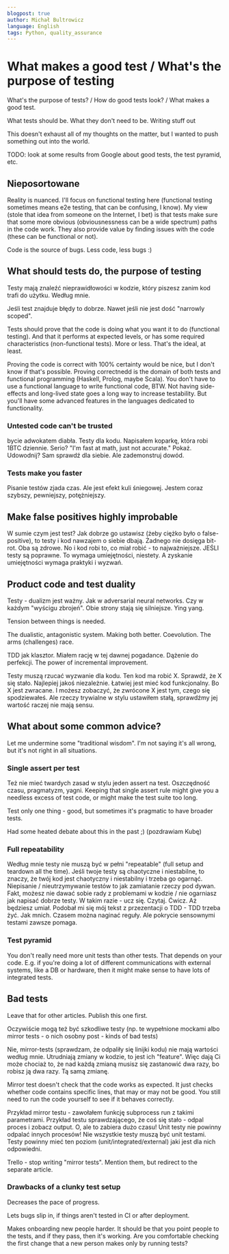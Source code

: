 ```yaml
---
blogpost: true
author: Michał Bultrowicz
language: English
tags: Python, quality_assurance
---
```


What makes a good test / What's the purpose of testing
======================================================

What's the purpose of tests? / How do good tests look? / What makes a good test.

What tests should be. What they don't need to be.
Writing stuff out

This doesn't exhaust all of my thoughts on the matter, but I wanted to push something out into the world.

TODO: look at some results from Google about good tests, the test pyramid, etc.

## Nieposortowane

Reality is nuanced.
I'll focus on functional testing here (functional testing sometimes means e2e testing, that can be confusing, I know).
My view (stole that idea from someone on the Internet, I bet) is that tests make sure that some more
obvious (obviousnessness can be a wide spectrum) paths in the code work.
They also provide value by finding issues with the code (these can be functional or not).

Code is the source of bugs. Less code, less bugs :)


## What should tests do, the purpose of testing

Testy mają znaleźć nieprawidłowości w kodzie, który piszesz zanim kod trafi do użytku. Według mnie.

Jeśli test znajduje błędy to dobrze. Nawet jeśli nie jest dość "narrowly scoped".

Tests should prove that the code is doing what you want it to do (functional testing). And that it performs at expected levels, or has some required characteristics (non-functional tests). More or less. That's the ideal, at least.

Proving the code is correct with 100% certainty would be nice, but I don't know if that's possible. Proving correctnedd is the domain of both tests and functional programming (Haskell, Prolog, maybe Scala). You don't have to use a functional language to write functional code, BTW. Not having side-effects and long-lived state goes a long way to increase testability. But you'll have some advanced features in the languages dedicated to functionality.

### Untested code can't be trusted

bycie adwokatem diabła. Testy dla kodu. Napisałem koparkę, która robi 1BTC dziennie. Serio? "I'm fast at math, just not accurate." Pokaż. Udowodnij? Sam sprawdź dla siebie. Ale zademonstruj dowód.

### Tests make you faster

Pisanie testów zjada czas. Ale jest efekt kuli śniegowej. Jestem coraz szybszy, pewniejszy, potężniejszy.



## Make false positives highly improbable

W sumie czym jest test? Jak dobrze go ustawisz (żeby ciężko było o false-positive), to testy i kod nawzajem o siebie dbają. Żadnego nie dosięga bit-rot. Oba są zdrowe. No i kod robi to, co miał robić - to najważniejsze. JEŚLI testy są poprawne. To wymaga umiejętności, niestety. A zyskanie umiejętności wymaga praktyki i wyzwań.



## Product code and test duality

Testy - dualizm jest ważny. Jak w adversarial neural networks. Czy w każdym "wyścigu zbrojeń". Obie strony stają się silniejsze.
Ying yang.

Tension between things is needed.

The dualistic, antagonistic system. Making both better. Coevolution. The arms (challenges) race.

TDD jak klasztor. Miałem rację w tej dawnej pogadance. Dążenie do perfekcji. The power of incremental improvement.

Testy muszą rzucać wyzwanie dla kodu. Ten kod ma robić X. Sprawdź, że X się stało. Najlepiej jakoś niezależnie.
Łatwiej jest mieć kod funkcjonalny. Bo X jest zwracane.
I możesz zobaczyć, że zwrócone X jest tym, czego się spodziewałeś.
Ale rzeczy trywialne w stylu ustawiłem stałą, sprawdźmy jej wartość raczej nie mają sensu.



## What about some common advice?

Let me undermine some "traditional wisdom". I'm not saying it's all wrong, but it's not right in all situations.

### Single assert per test

Też nie mieć twardych zasad w stylu jeden assert na test. Oszczędność czasu, pragmatyzm, yagni.
Keeping that single assert rule might give you a needless excess of test code, or might make the test suite too long.

Test only one thing - good, but sometimes it's pragmatic to have broader tests.

Had some heated debate about this in the past ;) (pozdrawiam Kubę)

### Full repeatability

Według mnie testy nie muszą być w pełni "repeatable" (full setup and teardown all the time).
Jeśli twoje testy są chaotyczne i niestabilne, to znaczy, że twój kod jest chaotyczny i niestabilny i trzeba go ogarnąć.
Niepisanie / nieutrzymywanie testów to jak zamiatanie rzeczy pod dywan.
Fakt, możesz nie dawać sobie rady z problemami w kodzie / nie ogarniasz jak napisać dobrze testy.
W takim razie - ucz się. Czytaj. Ćwicz. Aż będziesz umiał.
Podobał mi się mój tekst z przezentacji o TDD - TDD trzeba żyć. Jak mnich.
Czasem można naginać reguły.
Ale pokrycie sensownymi testami zawsze pomaga.

### Test pyramid

You don't really need more unit tests than other tests. That depends on your code.
E.g. if you're doing a lot of different communications with external systems, like a DB or hardware,
then it might make sense to have lots of integrated tests.



## Bad tests

Leave that for other articles. Publish this one first.

Oczywiście mogą też być szkodliwe testy (np. te wypełnione mockami albo mirror tests - o nich osobny post - kinds of bad tests)

Nie, mirror-tests (sprawdzam, że odpaliły się linijki kodu) nie mają wartości według mnie.
Utrudniają zmiany w kodzie, to jest ich "feature".
Więc dają Ci może chociaż to, że nad każdą zmianą musisz się zastanowić dwa razy, bo robisz ją dwa razy.
Tą samą zmianę.

Mirror test doesn't check that the code works as expected. It just checks whether code contains specific lines,
that may or may not be good. You still need to run the code yourself to see if it behaves correctly.

Przykład mirror testu - zawołałem funkcję subprocess run z takimi parametrami.
Przykład testu sprawdzającego, że coś się stało - odpal proces i zobacz output.
O, ale to zabiera dużo czasu!
Unit testy nie powinny odpalać innych procesów!
Nie wszystkie testy muszą być unit testami.
Testy powinny mieć ten poziom (unit/integrated/external) jaki jest dla nich odpowiedni.

Trello - stop writing "mirror tests".
Mention them, but redirect to the separate article.

### Drawbacks of a clunky test setup
Decreases the pace of progress.

Lets bugs slip in, if things aren't tested in CI or after deployment.

Makes onboarding new people harder.
It should be that you point people to the tests, and if they pass, then it's working.
Are you comfortable checking the first change that a new person makes only by running tests?
